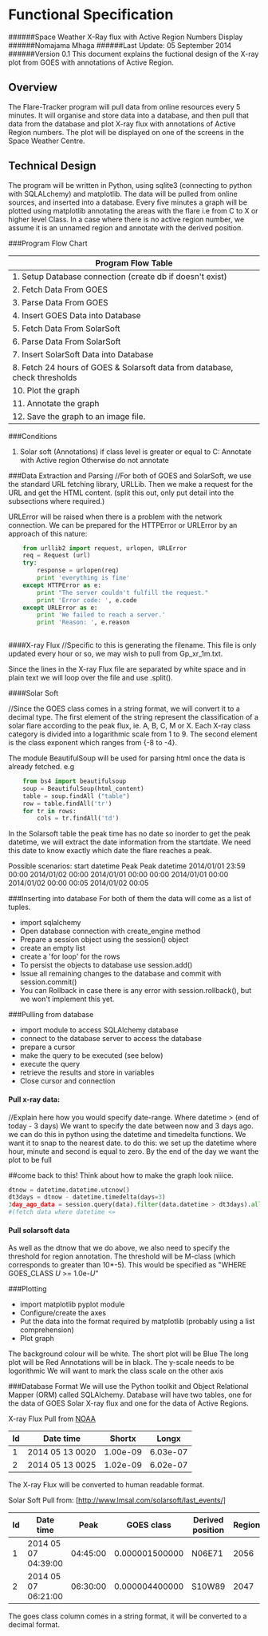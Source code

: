 Functional Specification
========================
######Space Weather X-Ray flux with Active Region Numbers Display
######Nomajama Mhaga
######Last Update: 05 September 2014
######Version 0.1
This document explains the fuctional design of the X-ray plot from GOES with annotations of Active Region. 

Overview
---------
The Flare-Tracker program will pull data from online resources every 5 minutes. It will organise and store data into a database, and then pull that data from the database and plot X-ray flux with annotations of Active Region numbers. The plot will be displayed on one of the screens in the Space Weather Centre.

Technical Design
----------------
The program will be written in Python, using sqlite3 (connecting to python with SQLALchemy) and matplotlib. The data will be pulled from online sources, and inserted into a database. Every five minutes a graph will be plotted using matplotlib annotating the areas with the flare i.e from C to X or higher level Class. In a case where there is no active region number, we assume it is an unnamed region and annotate with the derived position.

###Program Flow Chart

|                 **Program Flow Table**                                       |
|------------------------------------------------------------------------------|
|  1. Setup Database connection (create db if doesn't exist)                   |
|  2. Fetch Data From GOES                                                     |
|  3. Parse Data From GOES                                                     |
|  4. Insert GOES Data into Database                                           |
|  5. Fetch Data From SolarSoft                                                |
|  6. Parse Data From SolarSoft                                                |
|  7. Insert SolarSoft Data into Database                                      |
|  8. Fetch 24 hours of GOES & Solarsoft data from database, check thresholds  |
| 10. Plot the graph                                                           |
| 11. Annotate the graph                                                       |
| 12. Save the graph to an image file.                                         |


###Conditions

1. Solar soft (Annotations)
   if class level is greater or equal to C: Annotate with Active region
   Otherwise do not annotate

###Data Extraction and Parsing
//For both of GOES and SolarSoft, we use the standard URL fetching library, URLLib. Then we make a request for the URL and get the HTML content. (split this out, only put detail into the subsections where required.)

URLError will be raised when there is a problem with the network connection.
We can be prepared for the HTTPError or URLError by an approach of this nature:

```python
	from urllib2 import request, urlopen, URLError
	req = Request (url)
	try:
		response = urlopen(req)
	    print 'everything is fine'
    except HTTPError as e:
        print "The server couldn't fulfill the request."
        print 'Error code: ', e.code
    except URLError as e:
        print 'We failed to reach a server.'
        print 'Reason: ', e.reason
    
```

####X-ray Flux
//Specific to this is generating the filename. This file is only updated every hour or so, we may wish to pull from Gp_xr_1m.txt. 

Since the lines in the X-ray Flux file are separated by white space and in plain text we will loop over the file and use .split().

####Solar Soft

//Since the GOES class comes in a string format, we will convert it to a decimal type. The first element of the string represent the classification of a solar flare according to the peak flux, ie. A, B, C, M or X. Each X-ray class category is divided into a logarithmic scale from 1 to 9. The second element is the class exponent which ranges from {-8 to -4}.

The module BeautifulSoup will be used for parsing html once the data is already fetched. 
e.g
```python
	from bs4 import beautifulsoup
	soup = BeautifulSoup(html_content)
	table = soup.findAll ("table")
	row = table.findAll('tr')
	for tr in rows:
		cols = tr.findAll('td')
```
In the Solarsoft table the peak time has no date so inorder to get the peak datetime, we will extract the date information from the startdate. We need this date to know exactly which date the flare reaches a peak.

Possible scenarios:
start datetime           Peak         Peak datetime
2014/01/01 23:59         00:00        2014/01/02 00:00
2014/01/01 00:00         00:00        2014/01/01 00:00
2014/01/02 00:00         00:05        2014/01/02 00:05

###Inserting into database
For both of them the data will come as a list of tuples.
- import sqlalchemy
- Open database connection with create_engine method
- Prepare a session object using the session() object
- create an empty list
- create a 'for loop' for the rows
- To persist the objects to database use session.add()
- Issue all remaining changes to the database and commit with session.commit()
- You can Rollback in case there is any error with session.rollback(), but we won't implement this yet. 

###Pulling from database
- import module to access SQLAlchemy database 
- connect to the database server to access the database
- prepare a cursor 
- make the query to be executed (see below)
- execute the query
- retrieve the results and store in variables
- Close cursor and connection 

#### Pull x-ray data: 
//Explain here how you would specify date-range. Where datetime > (end of today - 3 days) 
We want to specify the date between now and 3 days ago. we can do this in python using the datetime and timedelta functions.
We want it to snap to the nearest date. to do this: 
we set up the datetime where hour, minute and second is equal to zero.
By the end of the day we want the plot to be full 

##come back to this! Think about how to make the graph look niiice. 
````python
dtnow = datetime.datetime.utcnow()
dt3days = dtnow - datetime.timedelta(days=3)
3day_ago_data = session.query(data).filter(data.datetime > dt3days).all()
#(fetch data where datetime <=  
````

#### Pull solarsoft data
As well as the dtnow that we do above, we also need to specify the threshold for region annotation. The threshold will be M-class (which corresponds to greater than 10*-5). This would be specified as "WHERE GOES_CLASS *U* >= 1.0e-*U*" 


###Plotting
- import matplotlib pyplot module
- Configure/create the axes
- Put the data into the format required by matplotlib (probably using a list comprehension) 
- Plot graph

The background colour will be white. 
The short plot will be Blue
The long plot will be Red
Annotations will be in black. 
The y-scale needs to be logorithmic
We will want to mark the class scale on the other axis

###Database Format
We will use the Python toolkit and Object Relational Mapper (ORM) called SQLAlchemy.
Database will have two tables, one for the data of GOES Solar X-ray flux and one for the data of Active Regions.

X-ray Flux
Pull from [NOAA](http://www.swpc.noaa.gov/ftpdir/lists/xray/20140513_Gp_xr_5m.txt)

| Id |   Date time         | Shortx  | Longx  |
|----|---------------------|---------|--------|
| 1  | 2014 05 13  0020    |1.00e-09 |6.03e-07|
| 2  | 2014 05 13  0025    |1.02e-09 |6.02e-07| 
The X-ray Flux will be converted to human readable format. 

Solar Soft
Pull from: [http://www.lmsal.com/solarsoft/last_events/]

| Id    |   Date time  	       | Peak      | GOES class   | Derived position |Region |
|-------|----------------------|-----------|--------------|------------------|-------|
| 1     | 2014 05 07 04:39:00  | 04:45:00  |0.000001500000| N06E71           |2056   |
| 2     | 2014 05 07 06:21:00  | 06:30:00  |0.000004400000| S10W89           |2047   |

The goes class column comes in a string format, it will be converted to a decimal format.

